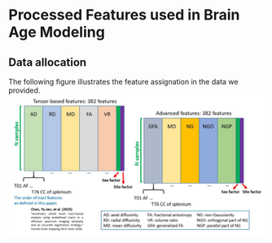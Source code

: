 # Processed Features used in Brain Age Modeling
## Data allocation

The following figure illustrates the feature assignation in the data we provided.
![image](https://github.com/ChangleChen/BrainAge_TL/blob/master/BrainAgeModeling/demo.JPG)
